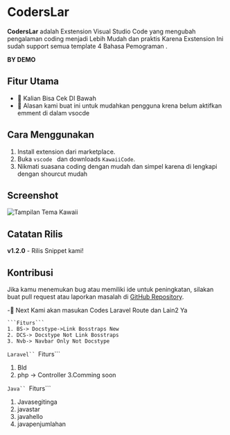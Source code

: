 # CodersLar

**CodersLar** adalah Exstension Visual Studio Code yang mengubah pengalaman coding menjadi Lebih Mudah dan praktis Karena Exstension Ini sudah support semua template 4 Bahasa Pemograman .

**BY DEMO**

## Fitur Utama
- 🐾 Kalian Bisa Cek DI Bawah
- 📩 Alasan kami buat ini untuk mudahkan pengguna krena belum aktifkan emment di dalam vsocde 



## Cara Menggunakan
1. Install extension dari marketplace.
2. Buka `vscode ` dan downloads `KawaiiCode`.
3. Nikmati suasana coding dengan mudah dan simpel karena di lengkapi dengan shourcut mudah

## Screenshot
![Tampilan Tema Kawaii](images/theme-preview.png)

## Catatan Rilis
**v1.2.0** - Rilis Snippet kami!

## Kontribusi
Jika kamu menemukan bug atau memiliki ide untuk peningkatan, silakan buat pull request atau laporkan masalah di [GitHub Repository](https://github.com/ZakyEvenso12/kawaiicode-extension).

-🔴 Next Kami akan masukan Codes Laravel Route dan Lain2 Ya

```
```Fiturs```
1. BS-> Docstype->Link Bosstraps New
2. DCS-> Docstype Not Link Bosstraps
3. Nvb-> Navbar Only Not Docstype 
```
```Laravel``
```Fiturs```
1. Bld 
2. php -> Controller
3.Comming soon

```Java``
```Fiturs```
1. Javasegitinga
2. javastar
3. javahello
4. javapenjumlahan